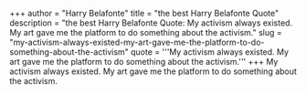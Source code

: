 +++
author = "Harry Belafonte"
title = "the best Harry Belafonte Quote"
description = "the best Harry Belafonte Quote: My activism always existed. My art gave me the platform to do something about the activism."
slug = "my-activism-always-existed-my-art-gave-me-the-platform-to-do-something-about-the-activism"
quote = '''My activism always existed. My art gave me the platform to do something about the activism.'''
+++
My activism always existed. My art gave me the platform to do something about the activism.
